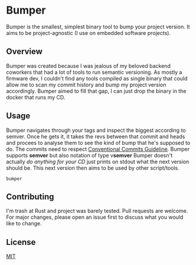 # Bumper

Bumper is the smallest, simplest binary tool to bump your project version. It aims to be project-agnostic (I use on embedded software projects).

## Overview

Bumper was created because I was jealous of my beloved backend coworkers that had a lot of tools to run semantic versioning. As mostly a firmware dev, I couldn't find any tools compiled as single binary that could allow me to scan my commit history and bump my project version accordingly. Bumper aimed to fill that gap, I can just drop the binary in the docker that runs my CD.

## Usage

Bumper navigates through your tags and inspect the biggest according to semver. Once he gets it, it takes the revs between that commit and heads and procees to analyse them to see the kind of bump that he's supposed to do. The commits need to respect [Conventional Commits Guideline](https://www.conventionalcommits.org/). Bumper supports **semver** but also notation of type v**semver**
Bumper doesn't actually *do anything for your CD* just prints on stdout what the next version should be. This next version then aims to be used by other script/tools.

```
bumper
```

## Contributing

I'm trash at Rust and project was barely tested. Pull requests are welcome. For major changes, please open an issue first to discuss what you would like to change.

## License
[MIT](https://choosealicense.com/licenses/mit/)
